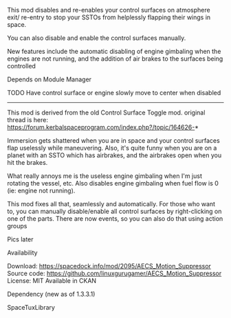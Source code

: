 This mod disables and re-enables your control surfaces on atmosphere exit/ re-entry to stop your SSTOs from helplessly flapping their wings in space.

You can also disable and enable the control surfaces manually.

New features include the automatic disabling of engine gimbaling when the engines are not running, and the addition of air brakes to the surfaces being controlled

Depends on Module Manager

TODO
	Have control surface or engine slowly move to center when disabled

------------

This mod is derived from the old Control Surface Toggle mod.  original thread is here:  https://forum.kerbalspaceprogram.com/index.php?/topic/164626-*

Immersion gets shattered when you are in space and your control surfaces flap uselessly while maneuvering.  Also, it's quite funny when you are on a planet with an SSTO which has airbrakes, and the airbrakes open when you hit the brakes.  

What really annoys me is the useless engine gimbaling when I'm just rotating the vessel, etc.  Also disables engine gimbaling when fuel flow is 0 (ie:  engine not running).

This mod fixes all that, seamlessly and automatically.  For those who want to, you can manually disable/enable all control surfaces by right-clicking on one of the parts.  There are now events, so you can also do that using action groups

Pics later

Availability

Download: https://spacedock.info/mod/2095/AECS_Motion_Suppressor
Source code: https://github.com/linuxgurugamer/AECS_Motion_Suppressor
License: MIT
Available in CKAN

Dependency (new as of 1.3.3.1)

SpaceTuxLibrary
